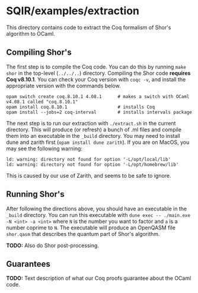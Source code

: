 # SQIR/examples/extraction

This directory contains code to extract the Coq formalism of Shor's algorithm to OCaml.

## Compiling Shor's

The first step is to compile the Coq code. You can do this by running `make shor` in the top-level (`../../..`) directory. Compiling the Shor code **requires Coq v8.10.1**. You can check your Coq version with `coqc -v`, and install the appropriate version with the commands below.
```
opam switch create coq.8.10.1 4.08.1      # makes a switch with OCaml v4.08.1 called "coq.8.10.1"
opam install coq.8.10.1                   # installs Coq
opam install --jobs=2 coq-interval        # installs intervals package
```
The next step is to run our extraction with `./extract.sh` in the current directory. This will produce (or refresh) a bunch of .ml files and compile them into an executable in the `_build` directory. You may need to install dune and zarith first (`opam install dune zarith`). If you are on MacOS, you may see the following warning:
```
ld: warning: directory not found for option '-L/opt/local/lib'
ld: warning: directory not found for option '-L/opt/homebrew/lib'
```
This is caused by our use of Zarith, and seems to be safe to ignore.

## Running Shor's

After following the directions above, you should have an executable in the `_build` directory. You can run this executable with `dune exec -- ./main.exe -N <int> -a <int>` where `N` is the number you want to factor and `a` is a number coprime to `N`. The executable will produce an OpenQASM file `shor.qasm` that describes the quantum part of Shor's algorithm.

**TODO:** Also do Shor post-processing.

## Guarantees

**TODO:** Text description of what our Coq proofs guarantee about the OCaml code.